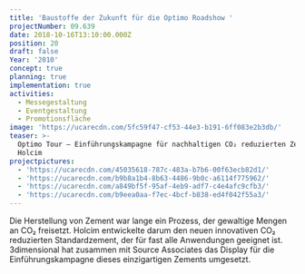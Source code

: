 ```yaml
---
title: 'Baustoffe der Zukunft für die Optimo Roadshow '
projectNumber: 09.639
date: 2018-10-16T13:10:00.000Z
position: 20
draft: false
Year: '2010'
concept: true
planning: true
implementation: true
activities:
  - Messegestaltung
  - Eventgestaltung
  - Promotionsfläche
image: 'https://ucarecdn.com/5fc59f47-cf53-44e3-b191-6ff083e2b3db/'
teaser: >-
  Optimo Tour — Einführungskampagne für nachhaltigen CO₂ reduzierten Zement von
  Holcim
projectpictures:
  - 'https://ucarecdn.com/45035618-787c-483a-b7b6-00f63ecb82d1/'
  - 'https://ucarecdn.com/b9b8a1b4-8b63-4486-9b0c-a6114f775962/'
  - 'https://ucarecdn.com/a849bf5f-95af-4eb9-adf7-c4e4afc9cfb3/'
  - 'https://ucarecdn.com/b9eea0aa-f7ec-4bcf-b838-ed4f042f55a3/'
---
```

Die Herstellung von Zement war lange ein Prozess, der gewaltige Mengen an CO₂ freisetzt. Holcim entwickelte darum den neuen innovativen CO₂ reduzierten Standardzement, der für fast alle Anwendungen geeignet ist. 3dimensional hat zusammen mit Source Associates das Display für die Einführungskampagne dieses einzigartigen Zements umgesetzt.
